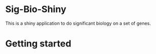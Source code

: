 # Sig-Bio-Shiny

This is a shiny application to do significant biology on a set of genes.

# Getting started

